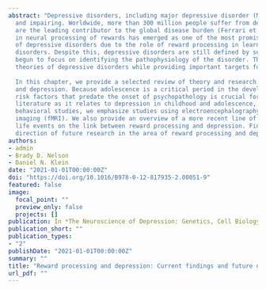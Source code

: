 ```yaml
---
abstract: "Depressive disorders, including major depressive disorder (MDD) and persistent depressive disorder, are common
  and impairing. Worldwide, more than 300 million people suffer from depression (WHO, 2012) and depressive disorders
  are the leading contributor to the global disease burden (Ferrari et al., 2013). Over the past decade, dysfunction
  in neural processing of rewards has emerged as one of the most promising biological markers for the development
  of depressive disorders due to the role of reward processing in learning and in emotions central to depressive
  disorders. Despite this, depressive disorders are still defined by self-reported symptoms and behavior, and research has
  begun to focus on identifying the pathophysiology of the disorder. These findings have implications for etiological
  theories of depressive disorders while providing important targets for interventions.
  
  In this chapter, we provide a selected review of theory and research on the association between reward processing
  and depression. Because adolescence is a critical period in the development of depressive disorders and understanding
  risk factors that predate the onset of psychopathology is crucial for understanding etiology, we review the rewardprocessing
  literature as it relates to depression in childhood and adolescence, as well as adulthood. Although we review
  behavioral studies, we emphasize studies using electroencephalography (EEG) and functional magnetic resonance
  imaging (fMRI). We also provide an overview of a more recent line of research examining the influence of stressful
  life events on the link between reward processing and depression. Finally, we provide suggestions for the
  direction of future research in the area of reward processing and depression."
authors:
- admin
- Brady D. Nelson
- Daniel N. Klein
date: "2021-01-01T00:00:00Z"
doi: "https://doi.org/10.1016/B978-0-12-817935-2.00051-9"
featured: false
image:
  focal_point: ""
  preview_only: false
  projects: []
publication: In *The Neuroscience of Depression: Genetics, Cell Biology, Neurology, Behaviour, and Diet*
publication_short: ""
publication_types:
- "2"
publishDate: "2021-01-01T00:00:00Z"
summary: ""
title: "Reward processing and depression: Current findings and future directions"
url_pdf: ""
---
```

